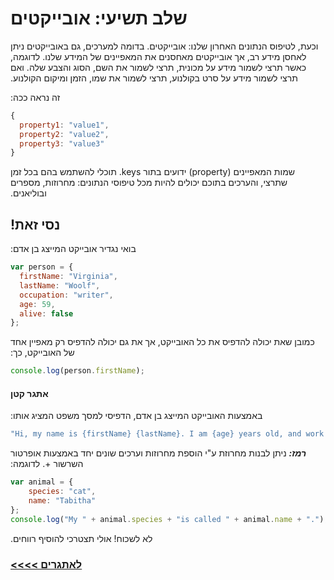 # &#x202b; שלב תשיעי: אובייקטים

&#x202b;
וכעת, לטיפוס הנתונים האחרון שלנו: אובייקטים. בדומה למערכים, גם באובייקטים ניתן לאחסן מידע רב, אך אובייקטים מאחסנים את המאפיינים של המידע שלנו. לדוגמה, כאשר תרצי לשמור מידע על מכונית, תרצי לשמור את השם, הסוג והצבע שלה. ואם תרצי לשמור מידע על סרט בקולנוע, תרצי לשמור את שמו, הזמן ומיקום הקולנוע.

&#x202b;
זה נראה ככה:

```js
{
  property1: "value1",
  property2: "value2",
  property3: "value3"
}
```

&#x202b;
שמות המאפיינים (property) ידועים בתור keys. תוכלי להשתמש בהם בכל זמן שתרצי, והערכים בתוכם יכולים להיות מכל טיפוסי הנתונים: מחרוזות, מספרים ובוליאנים.

## &#x202b; נסי זאת!

&#x202b;
בואי נגדיר אובייקט המייצג בן אדם:

```js
var person = {
  firstName: "Virginia",
  lastName: "Woolf",
  occupation: "writer",
  age: 59,
  alive: false
};
```

&#x202b;
כמובן שאת יכולה להדפיס את כל האובייקט, אך את גם יכולה להדפיס רק מאפיין אחד של האובייקט, כך:

```js
console.log(person.firstName);
```

#### &#x202b; אתגר קטן

&#x202b;
באמצעות האובייקט המייצג בן אדם, הדפיסי למסך משפט המציג אותו:

```js
"Hi, my name is {firstName} {lastName}. I am {age} years old, and work as a {occupation}."
```

&#x202b;
***רמז:*** ניתן לבנות מחרוזת ע"י הוספת מחרוזות וערכים שונים יחד באמצעות אופרטור השרשור +. לדוגמה:

```js
var animal = {
    species: "cat", 
    name: "Tabitha"
};
console.log("My " + animal.species + "is called " + animal.name + ".");
```

&#x202b;
לא לשכוח! אולי תצטרכי להוסיף רווחים.

### &#x202b; [ לאתגרים >>>>](https://github.com/node-girls/beginners-javascript-hebrew/blob/master/challenge01.md)